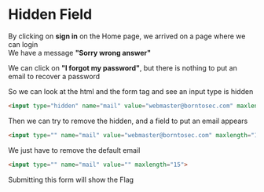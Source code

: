 # Hidden Field

By clicking on **sign in** on the Home page, we arrived on a page where we can login  
We have a message **"Sorry wrong answer"**  

We can click on **"I forgot my password"**, but there is nothing to put an email to recover a password  

So we can look at the html and the form tag and see an input type is hidden 
```html
<input type="hidden" name="mail" value="webmaster@borntosec.com" maxlength="15">
```

Then we can try to remove the hidden, and a field to put an email appears  

```html
<input type="" name="mail" value="webmaster@borntosec.com" maxlength="15">
```
We just have to remove the default email
```html
<input type="" name="mail" value="" maxlength="15">
```

Submitting this form will show the Flag